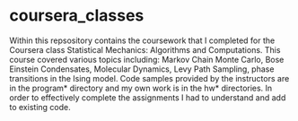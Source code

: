 # coursera_classes

Within this repsository contains the coursework that I completed for the Coursera class Statistical Mechanics: Algorithms and Computations.
This course covered various topics including: Markov Chain Monte Carlo, Bose Einstein Condensates, Molecular Dynamics, Levy Path Sampling, 
phase transitions in the Ising model. Code samples provided by the instructors are in the program* directory and my own work is in the hw* 
directories. In order to effectively complete the assignments I had to understand and add to existing code. 
